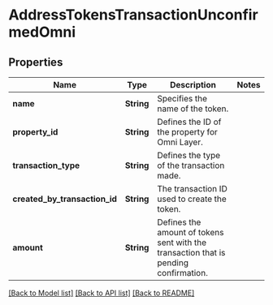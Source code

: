 # AddressTokensTransactionUnconfirmedOmni

## Properties

Name | Type | Description | Notes
------------ | ------------- | ------------- | -------------
**name** | **String** | Specifies the name of the token. | 
**property_id** | **String** | Defines the ID of the property for Omni Layer. | 
**transaction_type** | **String** | Defines the type of the transaction made. | 
**created_by_transaction_id** | **String** | The transaction ID used to create the token. | 
**amount** | **String** | Defines the amount of tokens sent with the transaction that is pending confirmation. | 

[[Back to Model list]](../README.md#documentation-for-models) [[Back to API list]](../README.md#documentation-for-api-endpoints) [[Back to README]](../README.md)


